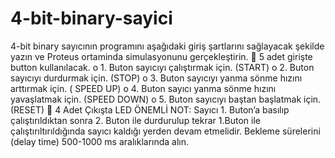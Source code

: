 # 4-bit-binary-sayici

4-bit binary sayıcının programını aşağıdaki giriş şartlarını sağlayacak şekilde yazın ve Proteus ortaminda simulasyonunu gerçekleştirin.
     5 adet girişte button kullanılacak.
    o 1. Buton sayıcıyı çalıştırmak için. (START)
    o 2. Buton sayıcıyı durdurmak için. (STOP)
    o 3. Buton sayıcıyı yanma sönme hızını arttırmak için. ( SPEED UP)
    o 4. Buton sayıcı yanma sönme hızını yavaşlatmak için. (SPEED DOWN)
    o 5. Buton sayıcıyı baştan başlatmak için. (RESET)
     4 Adet Çıkışta LED
ÖNEMLİ NOT: Sayıcı 1. Buton’a basılıp çalıştırıldıktan sonra 2. Buton ile durdurulup tekrar 1.Buton ile çalıştırıltırıldığında sayıcı kaldığı yerden devam etmelidir. Bekleme sürelerini (delay time) 500-1000 ms aralıklarında alın.
